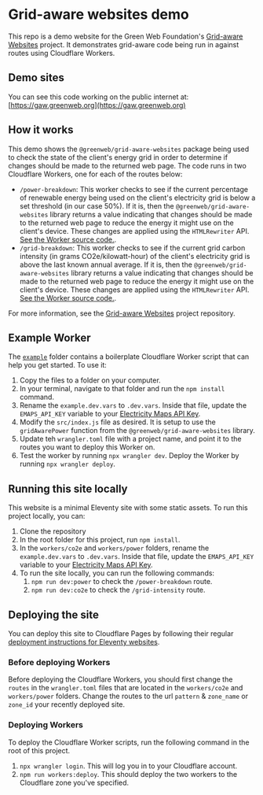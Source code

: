 # Grid-aware websites demo

This repo is a demo website for the Green Web Foundation's [Grid-aware Websites](https://github.com/thegreenwebfoundation/grid-aware-websites) project. It demonstrates grid-aware code being run in against routes using Cloudflare Workers.

## Demo sites

You can see this code working on the public internet at: [https://gaw.greenweb.org](https://gaw.greenweb.org)

## How it works

This demo shows the `@greenweb/grid-aware-websites` package being used to check the state of the client's energy grid in order to determine if changes should be made to the returned web page. The code runs in two Cloudflare Workers, one for each of the routes below:

- `/power-breakdown`: This worker checks to see if the current percentage of renewable energy being used on the client's electricity grid is below a set threshold (in our case 50%). If it is, then the `@greenweb/grid-aware-websites` library returns a value indicating that changes should be made to the returned web page to reduce the energy it might use on the client's device. These changes are applied using the `HTMLRewriter` API. [See the Worker source code.](/workers/power/src/index.js).
- `/grid-breakdown`: This worker checks to see if the current grid carbon intensity (in grams CO2e/kilowatt-hour) of the client's electricity grid is above the last known annual average. If it is, then the `@greenweb/grid-aware-websites` library returns a value indicating that changes should be made to the returned web page to reduce the energy it might use on the client's device. These changes are applied using the `HTMLRewriter` API. [See the Worker source code.](/workers/co2e/src/index.js).

For more information, see the [Grid-aware Websites](https://github.com/thegreenwebfoundation/grid-aware-websites) project repository.

## Example Worker

The [`example`](/example/) folder contains a boilerplate Cloudflare Worker script that can help you get started. To use it:

1. Copy the files to a folder on your computer.
2. In your terminal, navigate to that folder and run the `npm install` command.
3. Rename the `example.dev.vars` to `.dev.vars`. Inside that file, update the `EMAPS_API_KEY` variable to your [Electricity Maps API Key](https://www.electricitymaps.com/free-tier-api).
4. Modify the `src/index.js` file as desired. It is setup to use the `gridAwarePower` function from the `@greenweb/grid-aware-websites` library.
5. Update teh `wrangler.toml` file with a project name, and point it to the routes you want to deploy this Worker on.
6. Test the worker by running `npx wrangler dev`. Deploy the Worker by running `npx wrangler deploy`.

## Running this site locally

This website is a minimal Eleventy site with some static assets. To run this project locally, you can:

1. Clone the repository
2. In the root folder for this project, run `npm install`.
3. In the `workers/co2e` and `workers/power` folders, rename the `example.dev.vars` to `.dev.vars`. Inside that file, update the `EMAPS_API_KEY` variable to your [Electricity Maps API Key](https://www.electricitymaps.com/free-tier-api).
4. To run the site locally, you can run the following commands:
   1. `npm run dev:power` to check the `/power-breakdown` route.
   1. `npm run dev:co2e` to check the `/grid-intensity` route.

## Deploying the site

You can deploy this site to Cloudflare Pages by following their regular [deployment instructions for Eleventy websites](https://developers.cloudflare.com/pages/framework-guides/deploy-an-eleventy-site/#deploy-with-cloudflare-pages).

### Before deploying Workers

Before deploying the Cloudflare Workers, you should first change the `routes` in the `wrangler.toml` files that are located in the `workers/co2e` and `workers/power` folders. Change the routes to the url `pattern` & `zone_name` or `zone_id` your recently deployed site.

### Deploying Workers

To deploy the Cloudflare Worker scripts, run the following command in the root of this project.

1. `npx wrangler login`. This will log you in to your Cloudflare account.
2. `npm run workers:deploy`. This should deploy the two workers to the Cloudflare zone you've specified.
